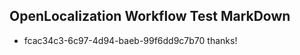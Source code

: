 ## OpenLocalization Workflow Test MarkDown
* fcac34c3-6c97-4d94-baeb-99f6dd9c7b70 thanks!

<!--HONumber=Aug16_HO5-->


